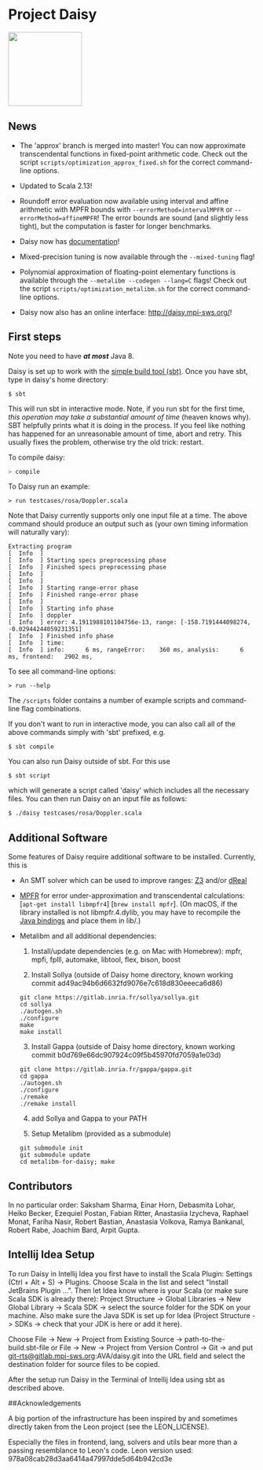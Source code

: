 # Project Daisy

<img src="https://people.mpi-sws.org/~eva/daisy_logo.jpg" width="150">

## News

  * The 'approx' branch is merged into master! You can now approximate transcendental functions in fixed-point arithmetic code. Check out the script `scripts/optimization_approx_fixed.sh` for the correct command-line options.

  * Updated to Scala 2.13!

  * Roundoff error evaluation now available using interval and affine arithmetic with MPFR bounds with `--errorMethod=intervalMPFR` or `--errorMethod=affineMPFR`! The error bounds are sound (and slightly less tight), but the computation is faster for longer benchmarks.

  * Daisy now has [documentation](doc/documentation.md)!

  * Mixed-precision tuning is now available through the `--mixed-tuning` flag!

  * Polynomial approximation of floating-point elementary functions is available through the `--metalibm --codegen --lang=C` flags! Check out the script `scripts/optimization_metalibm.sh` for the correct command-line options.

  * Daisy now also has an online interface: http://daisy.mpi-sws.org/!

## First steps

Note you need to have ***at most*** Java 8.

Daisy is set up to work with the [simple build tool (sbt)](http://www.scala-sbt.org/).
Once you have sbt, type in daisy's home directory:
```
$ sbt
```
This will run sbt in interactive mode. Note, if you run sbt for the first time,
*this operation may take a substantial amount of time* (heaven knows why). SBT helpfully
prints what it is doing in the process. If you feel like nothing has happened for an unreasonable
amount of time, abort and retry. This usually fixes the problem, otherwise try the old trick: restart.

To compile daisy:
```bash
> compile
```

To Daisy run an example:
```
> run testcases/rosa/Doppler.scala
```
Note that Daisy currently supports only one input file at a time.
The above command should produce an output such as (your own timing information will naturally vary):
```
Extracting program
[  Info  ]
[  Info  ] Starting specs preprocessing phase
[  Info  ] Finished specs preprocessing phase
[  Info  ]
[  Info  ]
[  Info  ] Starting range-error phase
[  Info  ] Finished range-error phase
[  Info  ]
[  Info  ] Starting info phase
[  Info  ] doppler
[  Info  ] error: 4.1911988101104756e-13, range: [-158.7191444098274, -0.02944244059231351]
[  Info  ] Finished info phase
[  Info  ] time:
[  Info  ] info:      6 ms, rangeError:    360 ms, analysis:      6 ms, frontend:   2902 ms,
```


To see all command-line options:
```
> run --help
```

The `/scripts` folder contains a number of example scripts and command-line flag combinations.


If you don't want to run in interactive mode, you can also call all of the above
commands simply with 'sbt' prefixed, e.g.
```
$ sbt compile
```

You can also run Daisy outside of sbt. For this use
```
$ sbt script
```
which will generate a script called 'daisy' which includes all the necessary files.
You can then run Daisy on an input file as follows:
```bash
$ ./daisy testcases/rosa/Doppler.scala
```

## Additional Software

Some features of Daisy require additional software to be installed.
Currently, this is

* An SMT solver which can be used to improve ranges: [Z3](https://github.com/Z3Prover/z3) and/or [dReal](https://github.com/dreal/dreal3)

* [MPFR](http://www.mpfr.org/) for error under-approximation and transcendental calculations: \[`apt-get install libmpfr4`\]  \[`brew install mpfr`\].
    (On macOS, if the library installed is not libmpfr.4.dylib, you may have to recompile the [Java bindings](https://github.com/kframework/mpfr-java) and place them in lib/.)

* Metalibm and all additional dependencies:

  1. Install/update dependencies (e.g. on Mac with Homebrew):
    mpfr, mpfi, fplll, automake, libtool, flex, bison, boost

  2. Install Sollya (outside of Daisy home directory, known working commit ad49ac94b6d6632fd9076e7c618d830eeeca6d86)
    ```
    git clone https://gitlab.inria.fr/sollya/sollya.git
    cd sollya
    ./autogen.sh
    ./configure
    make
    make install
    ```

  3. Install Gappa (outside of Daisy home directory, known working commit b0d769e66dc907924c09f5b45970fd7059a1e03d)
    ```
    git clone https://gitlab.inria.fr/gappa/gappa.git
    cd gappa
    ./autogen.sh
    ./configure
    ./remake
    ./remake install
    ```

  4. add Sollya and Gappa to your PATH

  5. Setup Metalibm (provided as a submodule)
   ```
   git submodule init
   git submodule update
   cd metalibm-for-daisy; make
   ```

## Contributors

In no particular order: Saksham Sharma, Einar Horn, Debasmita Lohar, Heiko Becker, Ezequiel Postan,
Fabian Ritter, Anastasiia Izycheva, Raphael Monat, Fariha Nasir, Robert Bastian, Anastasia Volkova,
Ramya Bankanal, Robert Rabe, Joachim Bard, Arpit Gupta.

## Intellij Idea Setup

To run Daisy in Intellij Idea you first have to install the Scala Plugin: Settings (Ctrl + Alt + S) -> Plugins.
Choose Scala in the list and select "Install JetBrains Plugin ...".
Then let Idea know where is your Scala (or make sure Scala SDK is already there): Project Structure -> Global Libraries -> New Global Library -> Scala SDK -> select the source folder for the SDK on your machine.
Also make sure the Java SDK is set up for Idea (Project Structure -> SDKs -> check that your JDK is here or add it here).

Choose File -> New -> Project from Existing Source -> path-to-the-build.sbt-file
or
File -> New -> Project from Version Control -> Git -> and put git-rts@gitlab.mpi-sws.org:AVA/daisy.git into the URL field and
select the destination folder for source files to be copied.

After the setup run Daisy in the Terminal of Intellij Idea using sbt as described above.

##Acknowledgements

A big portion of the infrastructure has been inspired by and sometimes
directly taken from the Leon project (see the LEON_LICENSE).

Especially the files in frontend, lang, solvers and utils bear more than
a passing resemblance to Leon's code.
Leon version used: 978a08cab28d3aa6414a47997dde5d64b942cd3e


